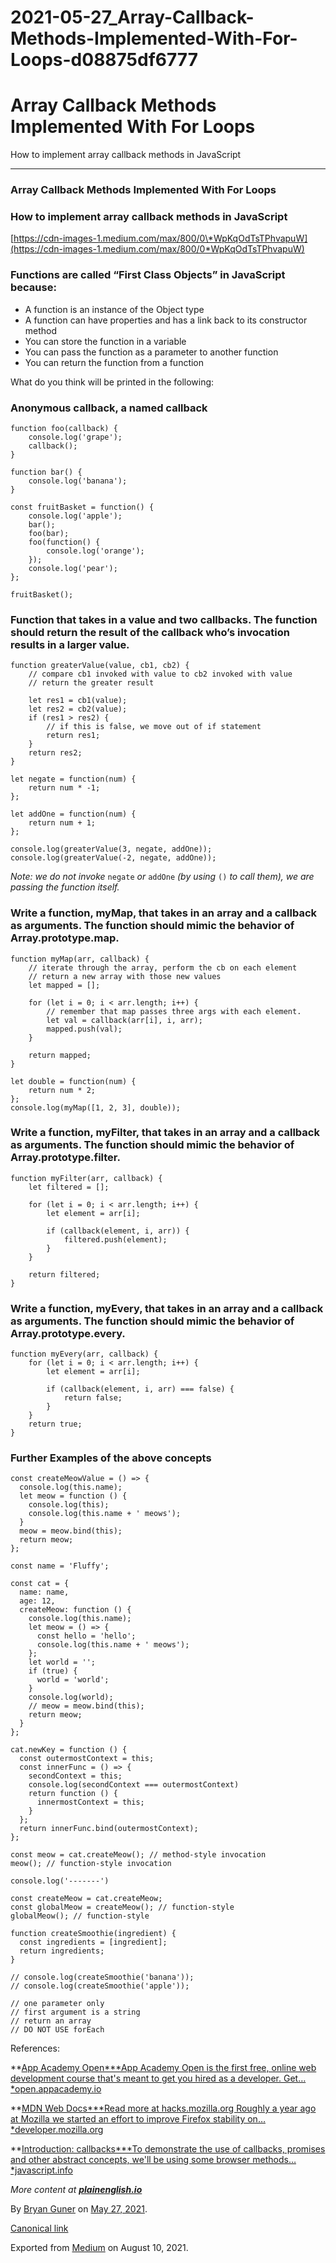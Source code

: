 # 2021-05-27_Array-Callback-Methods-Implemented-With-For-Loops-d08875df6777

# Array Callback Methods Implemented With For Loops

How to implement array callback methods in JavaScript

---

### Array Callback Methods Implemented With For Loops

### How to implement array callback methods in JavaScript

[https://cdn-images-1.medium.com/max/800/0\*WpKqOdTsTPhvapuW](https://cdn-images-1.medium.com/max/800/0*WpKqOdTsTPhvapuW)

### Functions are called “First Class Objects” in JavaScript because:

- A function is an instance of the Object type
- A function can have properties and has a link back to its constructor method
- You can store the function in a variable
- You can pass the function as a parameter to another function
- You can return the function from a function

What do you think will be printed in the following:

### Anonymous callback, a named callback

```
function foo(callback) {
    console.log('grape');
    callback();
}
```

```
function bar() {
    console.log('banana');
}
```

```
const fruitBasket = function() {
    console.log('apple');
    bar();
    foo(bar);
    foo(function() {
        console.log('orange');
    });
    console.log('pear');
};
```

```
fruitBasket();
```

### Function that takes in a value and two callbacks. The function should return the result of the callback who’s invocation results in a larger value.

```
function greaterValue(value, cb1, cb2) {
    // compare cb1 invoked with value to cb2 invoked with value
    // return the greater result
```

```
    let res1 = cb1(value);
    let res2 = cb2(value);
    if (res1 > res2) {
        // if this is false, we move out of if statement
        return res1;
    }
    return res2;
}
```

```
let negate = function(num) {
    return num * -1;
};
```

```
let addOne = function(num) {
    return num + 1;
};
```

```
console.log(greaterValue(3, negate, addOne));
console.log(greaterValue(-2, negate, addOne));
```

_Note: we do not invoke_ `negate` _or_ `addOne` _(by using_ `()` _to call them), we are passing the function itself._

### Write a function, myMap, that takes in an array and a callback as arguments. The function should mimic the behavior of Array.prototype.map.

```
function myMap(arr, callback) {
    // iterate through the array, perform the cb on each element
    // return a new array with those new values
    let mapped = [];
```

```
    for (let i = 0; i < arr.length; i++) {
        // remember that map passes three args with each element.
        let val = callback(arr[i], i, arr);
        mapped.push(val);
    }
```

```
    return mapped;
}
```

```
let double = function(num) {
    return num * 2;
};
console.log(myMap([1, 2, 3], double));
```

### Write a function, myFilter, that takes in an array and a callback as arguments. The function should mimic the behavior of Array.prototype.filter.

```
function myFilter(arr, callback) {
    let filtered = [];
```

```
    for (let i = 0; i < arr.length; i++) {
        let element = arr[i];
```

```
        if (callback(element, i, arr)) {
            filtered.push(element);
        }
    }
```

```
    return filtered;
}
```

### Write a function, myEvery, that takes in an array and a callback as arguments. The function should mimic the behavior of Array.prototype.every.

```
function myEvery(arr, callback) {
    for (let i = 0; i < arr.length; i++) {
        let element = arr[i];
```

```
        if (callback(element, i, arr) === false) {
            return false;
        }
    }
    return true;
}
```

### Further Examples of the above concepts

```
const createMeowValue = () => {
  console.log(this.name);
  let meow = function () {
    console.log(this);
    console.log(this.name + ' meows');
  }
  meow = meow.bind(this);
  return meow;
};
```

```
const name = 'Fluffy';
```

```
const cat = {
  name: name,
  age: 12,
  createMeow: function () {
    console.log(this.name);
    let meow = () => {
      const hello = 'hello';
      console.log(this.name + ' meows');
    };
    let world = '';
    if (true) {
      world = 'world';
    }
    console.log(world);
    // meow = meow.bind(this);
    return meow;
  }
};
```

```
cat.newKey = function () {
  const outermostContext = this;
  const innerFunc = () => {
    secondContext = this;
    console.log(secondContext === outermostContext)
    return function () {
      innermostContext = this;
    }
  };
  return innerFunc.bind(outermostContext);
};
```

```
const meow = cat.createMeow(); // method-style invocation
meow(); // function-style invocation
```

```
console.log('-------')
```

```
const createMeow = cat.createMeow;
const globalMeow = createMeow(); // function-style
globalMeow(); // function-style
```

```
function createSmoothie(ingredient) {
  const ingredients = [ingredient];
  return ingredients;
}
```

```
// console.log(createSmoothie('banana'));
// console.log(createSmoothie('apple'));
```

```
// one parameter only
// first argument is a string
// return an array
// DO NOT USE forEach
```

References:

**[App Academy Open\***App Academy Open is the first free, online web development course that's meant to get you hired as a developer. Get…\*open.appacademy.io](https://open.appacademy.io/learn)

**[MDN Web Docs\***Read more at hacks.mozilla.org Roughly a year ago at Mozilla we started an effort to improve Firefox stability on…\*developer.mozilla.org](https://developer.mozilla.org/en-US/)

**[Introduction: callbacks\***To demonstrate the use of callbacks, promises and other abstract concepts, we'll be using some browser methods…\*javascript.info](https://javascript.info/callbacks)

_More content at_ **_[plainenglish.io](http://plainenglish.io/)_**

By [Bryan Guner](https://medium.com/@bryanguner) on [May 27, 2021](https://medium.com/p/d08875df6777).

[Canonical link](https://medium.com/@bryanguner/array-callback-methods-implemented-with-for-loops-d08875df6777)

Exported from [Medium](https://medium.com/) on August 10, 2021.

